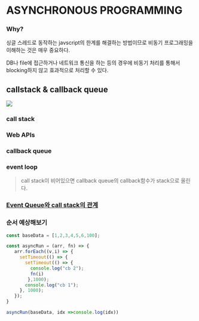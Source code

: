 # ASYNCHRONOUS PROGRAMMING

### Why?

싱글 스레드로 동작하는 javscript의 한계를 해결하는 방법이므로 비동기 프로그래밍을 이해하는 것은 매우 중요하다.

DB나 file에 접근하거나 네트워크 통신을 하는 등의 경우에 비동기 처리를 통해서 blocking하지 않고 효과적으로 처리할 수 있다. 



## callstack & callback queue

![](https://cdn-images-1.medium.com/max/1600/1*FA9NGxNB6-v1oI2qGEtlRQ.png)

### call stack

### Web APIs

### callback queue

### event loop

> call stack이 비어있으면 callback queue의 callback함수가 stack으로 올린다.



### [Event Queue와 call stack의 관계](https://www.youtube.com/watch?v=8aGhZQkoFbQ)



### 순서 예상해보기

```javascript
const baseData = [1,2,3,4,5,6,100];

const asyncRun = (arr, fn) => {
   arr.forEach((v,i) => {
     setTimeout(() => {
       setTimeout(() => {
         console.log("cb 2");
         fn(i)
        },1000);
       console.log("cb 1");
     }, 1000);
   });
}

asyncRun(baseData, idx =>console.log(idx))
```